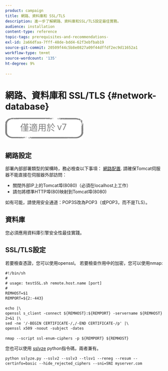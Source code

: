 ```yaml
---
product: campaign
title: 網路、資料庫和 SSL/TLS
description: 進一步了解網路、資料庫和SSL/TLS設定最佳實務。
audience: installation
content-type: reference
topic-tags: prerequisites-and-recommendations-
exl-id: 2a66dfaa-7fff-48de-bdd4-62f3ebfbab19
source-git-commit: 20509f44c5b8e0827a09f44dffdf2ec9d11652a1
workflow-type: tm+mt
source-wordcount: '135'
ht-degree: 9%

---
```


# 網路、資料庫和 SSL/TLS {#network-database}

![](../../assets/v7-only.svg)

## 網路設定

部署內部部署類型的架構時，務必檢查以下事項： [網路配置](../../installation/using/network-configuration.md). 請確保Tomcat伺服器不能直接在伺服器外部訪問：

* 關閉外部IP上的Tomcat埠(8080)（必須在localhost上工作）
* 請勿將標準HTTP埠(80)映射到Tomcat埠(8080)

如有可能，請使用安全通道：POP3S改為POP3（或POP3，而不是TLS）。

## 資料庫

您必須應用資料庫引擎安全性最佳實踐。

## SSL/TLS設定

若要檢查憑證，您可以使用openssl。 若要檢查作用中的加密，您可以使用nmap:

```
#!/bin/sh
#
# usage: testSSL.sh remote.host.name [port]
#
REMHOST=$1
REMPORT=${2:-443}
 
echo |\
openssl s_client -connect ${REMHOST}:${REMPORT} -servername ${REMHOST} 2>&1 |\
sed -ne '/-BEGIN CERTIFICATE-/,/-END CERTIFICATE-/p' |\
openssl x509 -noout -subject -dates
   
nmap --script ssl-enum-ciphers -p ${REMPORT} ${REMHOST}
```

您也可以使用 [sslyze](https://github.com/nabla-c0d3/sslyze/releases) python指令碼，兩者兼有。

```
python sslyze.py --sslv2 --sslv3 --tlsv1 --reneg --resum --certinfo=basic --hide_rejected_ciphers --sni=SNI myserver.com
```
